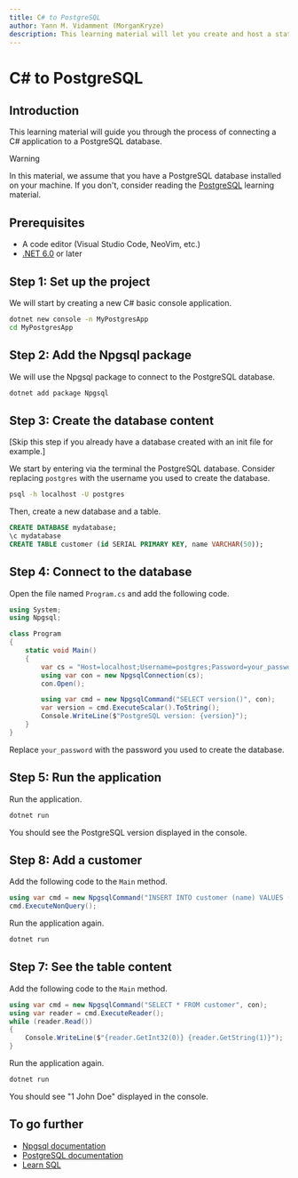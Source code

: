 ```yaml
---
title: C# to PostgreSQL
author: Yann M. Vidamment (MorganKryze)
description: This learning material will let you create and host a static website for your documentation. The tool is developed for a C# project but can be used for any other project as the articles are written in markdown.
---
```


# C# to PostgreSQL

## Introduction

This learning material will guide you through the process of connecting a C# application to a PostgreSQL database.

> [!WARNING]
> In this material, we assume that you have a PostgreSQL database installed on your machine. If you don't, consider reading the [PostgreSQL](postgres-docker.md) learning material.

## Prerequisites

- A code editor (Visual Studio Code, NeoVim, etc.)
- [.NET 6.0](https://dotnet.microsoft.com/download) or later

## Step 1: Set up the project

We will start by creating a new C# basic console application.

```bash
dotnet new console -n MyPostgresApp
cd MyPostgresApp
```

## Step 2: Add the Npgsql package

We will use the Npgsql package to connect to the PostgreSQL database.

```bash
dotnet add package Npgsql
```

## Step 3: Create the database content

[Skip this step if you already have a database created with an init file for example.]

We start by entering via the terminal the PostgreSQL database. Consider replacing `postgres` with the username you used to create the database.

```bash
psql -h localhost -U postgres
```

Then, create a new database and a table.

```sql
CREATE DATABASE mydatabase;
\c mydatabase
CREATE TABLE customer (id SERIAL PRIMARY KEY, name VARCHAR(50));
```

## Step 4: Connect to the database

Open the file named `Program.cs` and add the following code.

```csharp
using System;
using Npgsql;

class Program
{
    static void Main()
    {
        var cs = "Host=localhost;Username=postgres;Password=your_password;Database=mydatabase";
        using var con = new NpgsqlConnection(cs);
        con.Open();

        using var cmd = new NpgsqlCommand("SELECT version()", con);
        var version = cmd.ExecuteScalar().ToString();
        Console.WriteLine($"PostgreSQL version: {version}");
    }
}
```

Replace `your_password` with the password you used to create the database.

## Step 5: Run the application

Run the application.

```bash
dotnet run
```

You should see the PostgreSQL version displayed in the console.

## Step 8: Add a customer

Add the following code to the `Main` method.

```csharp
using var cmd = new NpgsqlCommand("INSERT INTO customer (name) VALUES ('John Doe')", con);
cmd.ExecuteNonQuery();
```

Run the application again.

```bash
dotnet run
```

## Step 7: See the table content

Add the following code to the `Main` method.

```csharp
using var cmd = new NpgsqlCommand("SELECT * FROM customer", con);
using var reader = cmd.ExecuteReader();
while (reader.Read())
{
    Console.WriteLine($"{reader.GetInt32(0)} {reader.GetString(1)}");
}
```

Run the application again.

```bash
dotnet run
```

You should see "1 John Doe" displayed in the console.

## To go further

- [Npgsql documentation](https://www.npgsql.org/doc/index.html)
- [PostgreSQL documentation](https://www.postgresql.org/docs/current/index.html)
- [Learn SQL](https://roadmap.sh/sql)
